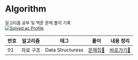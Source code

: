 # Algorithm
알고리즘 공부 및 백준 문제 풀이 기록 <br>
[![Solved.ac Profile](http://mazassumnida.wtf/api/v2/generate_badge?boj=hyeji3376)](https://solved.ac/hyeji3376/)


| 번호 | 알고리즘   | 태그               | 풀이                                                                         | 내용 정리                                                                  |
|------|------------|--------------------|------------------------------------------------------------------------------|----------------------------------------------------------------------------|
| 01   | 자료 구조  | Data Structuress   | [문제집📒](https://github.com/hyeji111544/Algorithm/tree/main/DataStructures/linkGuide) | [바로가기🔎](https://github.com/hyeji111544/Algorithm/tree/main/DataStructures/handbook) |


